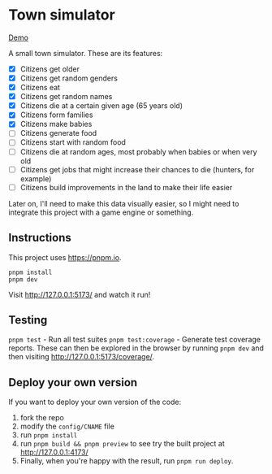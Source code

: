 # Town simulator

[Demo](http://townsimulator.surge.sh)

A small town simulator. These are its features:

- [x] Citizens get older
- [x] Citizens get random genders
- [x] Citizens eat
- [x] Citizens get random names
- [x] Citizens die at a certain given age (65 years old)
- [x] Citizens form families
- [x] Citizens make babies
- [ ] Citizens generate food
- [ ] Citizens start with random food
- [ ] Citizens die at random ages, most probably when babies or when very old
- [ ] Citizens get jobs that might increase their chances to die (hunters, for example)
- [ ] Citizens build improvements in the land to make their life easier

Later on, I'll need to make this data visually easier, so I might need to
integrate this project with a game engine or something.

## Instructions

This project uses https://pnpm.io.

```
pnpm install
pnpm dev
```

Visit <http://127.0.0.1:5173/> and watch it run!

## Testing

`pnpm test` - Run all test suites
`pnpm test:coverage` - Generate test coverage reports. These can then be explored in the browser by running `pnpm dev` and then visiting <http://127.0.0.1:5173/coverage/>.

## Deploy your own version

If you want to deploy your own version of the code:

1. fork the repo
2. modify the `config/CNAME` file
3. run `pnpm install`
4. run `pnpm build && pnpm preview` to see try the built project at <http://127.0.0.1:4173/>
5. Finally, when you're happy with the result, run `pnpm run deploy`.
